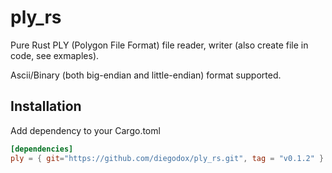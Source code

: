 # ply_rs

Pure Rust PLY (Polygon File Format) file reader, writer (also create file in code, see exmaples).

Ascii/Binary (both big-endian and little-endian) format supported.

## Installation

Add dependency to your Cargo.toml

```toml
[dependencies]
ply = { git="https://github.com/diegodox/ply_rs.git", tag = "v0.1.2" }
```

